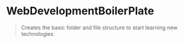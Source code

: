 # WebDevelopmentBoilerPlate

> Creates the basic folder and file structure to start learning new technologies
